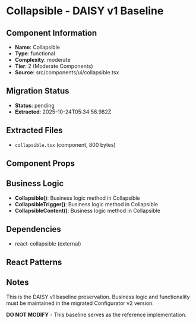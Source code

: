 # Collapsible - DAISY v1 Baseline

## Component Information

- **Name**: Collapsible
- **Type**: functional
- **Complexity**: moderate
- **Tier**: 2 (Moderate Components)
- **Source**: src/components/ui/collapsible.tsx

## Migration Status

- **Status**: pending
- **Extracted**: 2025-10-24T05:34:56.982Z

## Extracted Files

- `collapsible.tsx` (component, 800 bytes)

## Component Props



## Business Logic

- **Collapsible()**: Business logic method in Collapsible
- **CollapsibleTrigger()**: Business logic method in Collapsible
- **CollapsibleContent()**: Business logic method in Collapsible

## Dependencies

- react-collapsible (external)

## React Patterns



## Notes

This is the DAISY v1 baseline preservation. Business logic and functionality
must be maintained in the migrated Configurator v2 version.

**DO NOT MODIFY** - This baseline serves as the reference implementation.
